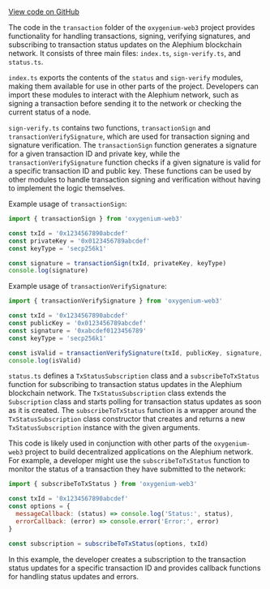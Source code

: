 [View code on GitHub](https://github.com/oxygenium/oxygenium-web3/.autodoc/docs/json/packages/web3/src/transaction)

The code in the `transaction` folder of the `oxygenium-web3` project provides functionality for handling transactions, signing, verifying signatures, and subscribing to transaction status updates on the Alephium blockchain network. It consists of three main files: `index.ts`, `sign-verify.ts`, and `status.ts`.

`index.ts` exports the contents of the `status` and `sign-verify` modules, making them available for use in other parts of the project. Developers can import these modules to interact with the Alephium network, such as signing a transaction before sending it to the network or checking the current status of a node.

`sign-verify.ts` contains two functions, `transactionSign` and `transactionVerifySignature`, which are used for transaction signing and signature verification. The `transactionSign` function generates a signature for a given transaction ID and private key, while the `transactionVerifySignature` function checks if a given signature is valid for a specific transaction ID and public key. These functions can be used by other modules to handle transaction signing and verification without having to implement the logic themselves.

Example usage of `transactionSign`:

```javascript
import { transactionSign } from 'oxygenium-web3'

const txId = '0x1234567890abcdef'
const privateKey = '0x0123456789abcdef'
const keyType = 'secp256k1'

const signature = transactionSign(txId, privateKey, keyType)
console.log(signature)
```

Example usage of `transactionVerifySignature`:

```javascript
import { transactionVerifySignature } from 'oxygenium-web3'

const txId = '0x1234567890abcdef'
const publicKey = '0x0123456789abcdef'
const signature = '0xabcdef0123456789'
const keyType = 'secp256k1'

const isValid = transactionVerifySignature(txId, publicKey, signature, keyType)
console.log(isValid)
```

`status.ts` defines a `TxStatusSubscription` class and a `subscribeToTxStatus` function for subscribing to transaction status updates in the Alephium blockchain network. The `TxStatusSubscription` class extends the `Subscription` class and starts polling for transaction status updates as soon as it is created. The `subscribeToTxStatus` function is a wrapper around the `TxStatusSubscription` class constructor that creates and returns a new `TxStatusSubscription` instance with the given arguments.

This code is likely used in conjunction with other parts of the `oxygenium-web3` project to build decentralized applications on the Alephium network. For example, a developer might use the `subscribeToTxStatus` function to monitor the status of a transaction they have submitted to the network:

```javascript
import { subscribeToTxStatus } from 'oxygenium-web3'

const txId = '0x1234567890abcdef'
const options = {
  messageCallback: (status) => console.log('Status:', status),
  errorCallback: (error) => console.error('Error:', error)
}

const subscription = subscribeToTxStatus(options, txId)
```

In this example, the developer creates a subscription to the transaction status updates for a specific transaction ID and provides callback functions for handling status updates and errors.
